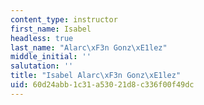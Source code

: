 ```yaml
---
content_type: instructor
first_name: Isabel
headless: true
last_name: "Alarc\xF3n Gonz\xE1lez"
middle_initial: ''
salutation: ''
title: "Isabel Alarc\xF3n Gonz\xE1lez"
uid: 60d24abb-1c31-a530-21d8-c336f00f49dc
---
```

